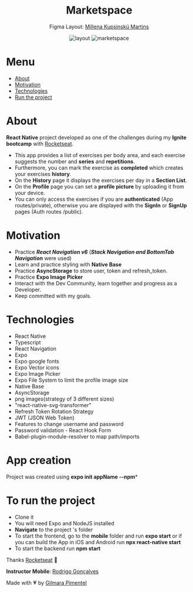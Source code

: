 <div align='center'>
<h1 align="center">Marketspace</h1>


Figma Layout:
[Millena Kupsinskü Martins](https://www.linkedin.com/in/millenakmartins/)

<img src="https://github.com/Gilmara-Git/Marketspace/assets/66445234/ecba2232-39c1-426d-8fbd-3de18be524cb" alt="layout">

<img src="https://github.com/Gilmara-Git/Marketspace/assets/66445234/a73c2781-8db6-4615-98c8-cfb80a75539d" alt="marketspace"/>

</div>



# Menu
- <a href="#about">About</a>
- <a href="#motivation">Motivation</a>
- <a href="#technologies">Technologies</a>
- <a href="#to-run-the-project">Run the project</a>
# About

**React Native** project developed as one of the challenges during my **Ignite bootcamp** with [Rocketseat](https://www.rocketseat.com.br/).

- This app provides a list of exercises per body area, and each exercise suggests the number and 
**series** and **repetitions**. 
- Furthermore, you can mark the exercise as **completed** which creates your exercises **history**.
- On the **History** page it displays the exercises per day in a **Section List**.  
- On the **Profile** page you can set a **profile picture** by uploading it from your device.
- You can only access the exercises if you are **authenticated** (App routes/private), otherwise you are displayed with the **SignIn** or **SignUp** pages (Auth routes /public).



 # Motivation


- Practice ***React Navigation v6*** (***Stack Navigation and BottomTab Navigation*** were used)
- Learn and practice styling with **Native Base** 
- Practice **AsyncStorage** to store user, token and refresh_token.
- Practice **Expo Image Picker**
- Interact with the Dev Community, learn together and progress as a Developer.
- Keep committed with my goals.</br>

# Technologies

- React Native
- Typescript
- React Navigation
- Expo
- Expo google fonts
- Expo Vector icons
- Expo Image Picker
- Expo File System to limit the profile image size
- Native Base
- AsyncStorage
- png images(strategy of 3 different sizes)
- "react-native-svg-transformer"
- Refresh Token Rotation Strategy
- JWT (JSON Web Token)
- Features to change username and password
- Password validation - React Hook Form 
- Babel-plugin-module-resolver to map path/imports


# App creation
Project was created using **expo init appName --npm*** 
# To run the project

- Clone it
- You will need Expo and NodeJS installed
- **Navigate** to the project 's folder
- To start the frontend, go to the **mobile** folder and run **expo start** or if you can build the App in iOS and Android run **npx react-native start**
- To start the backend run **npm start**

Thanks [Rocketseat](https://www.instagram.com/rocketseat/?igshid=Yzg5MTU1MDY%3D) 🚀

**Instructor Mobile**:
[Rodrigo Gonçalves](https://www.linkedin.com/in/rodrigo-gon%C3%A7alves-santana/)

Made with 💗 by [Gilmara Pimentel](https://www.linkedin.com/in/gilmara-pimentel/)
